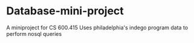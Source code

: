 # Database-mini-project
A miniproject for CS 600.415
Uses philadelphia's indego program data to perform nosql queries
